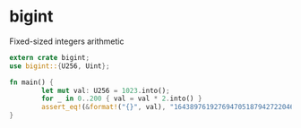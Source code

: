 # bigint

Fixed-sized integers arithmetic

```rust
extern crate bigint;
use bigint::{U256, Uint};

fn main() {
		let mut val: U256 = 1023.into();
		for _ in 0..200 { val = val * 2.into() }
		assert_eq!(&format!("{}", val), "1643897619276947051879427220465009342380213662639797070513307648");
}
